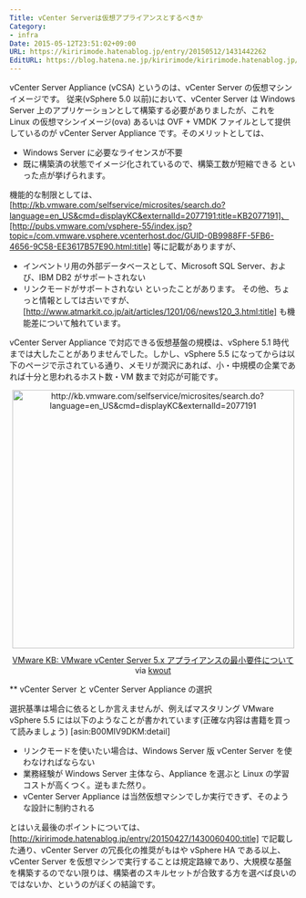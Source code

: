 ```yaml
---
Title: vCenter Serverは仮想アプライアンスとするべきか
Category:
- infra
Date: 2015-05-12T23:51:02+09:00
URL: https://kiririmode.hatenablog.jp/entry/20150512/1431442262
EditURL: https://blog.hatena.ne.jp/kiririmode/kiririmode.hatenablog.jp/atom/entry/8454420450094267848
---
```


vCenter Server Appliance (vCSA) というのは、vCenter Server の仮想マシンイメージです。
従来(vSphere 5.0 以前)において、vCenter Server は Windows Server 上のアプリケーションとして構築する必要がありましたが、これを Linux の仮想マシンイメージ(ova) あるいは OVF + VMDK ファイルとして提供しているのが vCenter Server Appliance です。そのメリットとしては、
+ Windows Server に必要なライセンスが不要
+ 既に構築済の状態でイメージ化されているので、構築工数が短縮できる
といった点が挙げられます。

機能的な制限としては、[http://kb.vmware.com/selfservice/microsites/search.do?language=en_US&cmd=displayKC&externalId=2077191:title=KB2077191]、[http://pubs.vmware.com/vsphere-55/index.jsp?topic=/com.vmware.vsphere.vcenterhost.doc/GUID-0B9988FF-5FB6-4656-9C58-EE3617B57E90.html:title] 等に記載がありますが、
+ インベントリ用の外部データベースとして、Microsoft SQL Server、および、IBM DB2 がサポートされない
+ リンクモードがサポートされない
といったことがあります。
その他、ちょっと情報としては古いですが、[http://www.atmarkit.co.jp/ait/articles/1201/06/news120_3.html:title] も機能差について触れています。

vCenter Server Appliance で対応できる仮想基盤の規模は、vSphere 5.1 時代までは大したことがありませんでした。しかし、vSphere 5.5 になってからは以下のページで示されている通り、メモリが潤沢にあれば、小・中規模の企業であれば十分と思われるホスト数・VM 数まで対応が可能です。
<div class="kwout" style="text-align: center;"><a href="http://kb.vmware.com/selfservice/microsites/search.do?language=en_US&cmd=displayKC&externalId=2077191"><img src="http://kwout.com/cutout/m/nu/mj/bqs_bor.jpg" alt="http://kb.vmware.com/selfservice/microsites/search.do?language=en_US&cmd=displayKC&externalId=2077191" title="VMware KB: VMware vCenter Server 5.x アプライアンスの最小要件について" width="495" height="453" style="border: none;" /></a><p style="margin-top: 10px; text-align: center;"><a href="http://kb.vmware.com/selfservice/microsites/search.do?language=en_US&cmd=displayKC&externalId=2077191">VMware KB: VMware vCenter Server 5.x アプライアンスの最小要件について</a> via <a href="http://kwout.com/quote/mnumjbqs">kwout</a></p></div>

** vCenter Server と vCenter Server Appliance の選択

選択基準は場合に依るとしか言えませんが、例えばマスタリング VMware vSphere 5.5 には以下のようなことが書かれています(正確な内容は書籍を買って読みましょう)
[asin:B00MIV9DKM:detail]
+ リンクモードを使いたい場合は、Windows Server 版 vCenter Server を使わなければならない
+ 業務経験が Windows Server 主体なら、Appliance を選ぶと Linux の学習コストが高くつく。逆もまた然り。
+ vCenter Server Appliance は当然仮想マシンでしか実行できず、そのような設計に制約される

とはいえ最後のポイントについては、[http://kiririmode.hatenablog.jp/entry/20150427/1430060400:title] で記載した通り、vCenter Server の冗長化の推奨がもはや vSphere HA である以上、vCenter Server を仮想マシンで実行することは規定路線であり、大規模な基盤を構築するのでない限りは、構築者のスキルセットが合致する方を選べば良いのではないか、というのがぼくの結論です。
